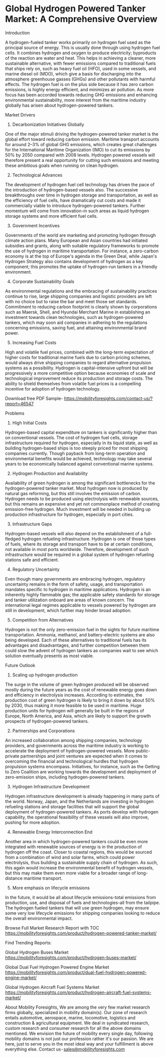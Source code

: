 # Global Hydrogen Powered Tanker Market: A Comprehensive Overview

Introduction

A hydrogen-fueled tanker works primarily on hydrogen fuel used as the principal source of energy. This is usually done through using hydrogen fuel cells. It combines hydrogen and oxygen to produce electricity; byproducts of the reaction are water and heat. This helps in achieving a cleaner, more sustainable alternative, with fewer emissions compared to traditional fuels that ships rely on, such as heavy fuel oil (HFO), used in some vessels, and marine diesel oil (MDO), which give a basis for discharging into the atmosphere greenhouse gasses (GHGs) and other pollutants with harmful effects. The hydrogen fuel is on the plus side because it has zero carbon emissions, is highly energy efficient, and minimizes air pollution. As more focus has been accorded towards reducing GHG emissions and enhancing environmental sustainability, more interest from the maritime industry globally has arisen about hydrogen-powered tankers.

Market Drivers

1. Decarbonization Initiatives Globally

One of the major stimuli driving the hydrogen-powered tanker market is the global effort toward reducing carbon emission. Maritime transport accounts for around 2–3% of global GHG emissions, which creates great challenges for the International Maritime Organization (IMO) to cut its emissions by 50% by 2050 compared with 2008 levels. Hydrogen powered vessels will therefore present a real opportunity for cutting such emissions and meeting these ambitious goals when running on clean hydrogen.

2. Technological Advances

The development of hydrogen fuel cell technology has driven the pace of the introduction of hydrogen-based vessels also. The successive breakthroughs over time in hydrogen storage and transportation, as well as the efficiency of fuel cells, have dramatically cut costs and made it commercially viable to introduce hydrogen-powered tankers. Further momentum will come from innovation-in such areas as liquid hydrogen storage systems and more efficient fuel cells.

3. Government Incentives

Governments of the world are marketing and promoting hydrogen through climate action plans. Many European and Asian countries had initiated subsidies and grants, along with suitable regulatory frameworks to promote the use of hydrogen in maritime transportation. For instance, a zero-carbon economy is at the top of Europe's agenda in the Green Deal, while Japan's Hydrogen Strategy also contains development of hydrogen as a key component; this promotes the uptake of hydrogen-run tankers in a friendly environment.

4. Corporate Sustainability Goals

As environmental regulations and the embracing of sustainability practices continue to rise, large shipping companies and logistic providers are left with no choice but to raise the bar and meet those set standards. Commitment to reducing carbon footprint is clearly shown by corporations such as Maersk, Shell, and Hyundai Merchant Marine in establishing an investment towards clean technologies, such as hydrogen-powered tankers, which may soon aid companies in adhering to the regulations concerning emissions, saving fuel, and attaining environmental brand power.

5. Increasing Fuel Costs

High and volatile fuel prices, combined with the long-term expectation of higher costs for traditional marine fuels due to carbon pricing schemes, would always drive shipping companies to regard alternative propulsion systems as a possibility. Hydrogen is capital-intensive upfront but will be progressively a more competitive option because economies of scale and technological improvement reduce its production and storage costs. The ability to shield themselves from volatile fuel prices is a compelling incentive for adoption of hydrogen technology.

Download free PDF Sample- https://mobilityforesights.com/contact-us/?report=46547

Problems

1. High Initial Costs

Hydrogen-based capital expenditure on tankers is significantly higher than on conventional vessels. The cost of hydrogen fuel cells, storage infrastructure required for hydrogen, especially in its liquid state, as well as building hydrogen-based ships is too steeply priced for most shipping companies currently. Though payback from long-term operation and environmental benefits would be achieved, technology may take several years to be economically balanced against conventional marine systems.

2. Hydrogen Production and Availability

Availability of green hydrogen is among the significant bottlenecks for the hydrogen-powered tanker market. Most hydrogen now is produced by natural gas reforming, but this still involves the emission of carbon. Hydrogen needs to be produced using electrolysis with renewable sources, but this remains an expensive and yet not commonplace method of creating emission-free hydrogen. Much investment will be needed in building up production infrastructure for hydrogen, especially in port cities.

3. Infrastructure Gaps

Hydrogen-based vessels will also depend on the establishment of a full-fledged hydrogen refueling infrastructure. Hydrogen is one of those types of fuels, where its storage and transport have to be at certain conditions, not available in most ports worldwide. Therefore, development of such infrastructure would be required in a global system of hydrogen refueling stations safe and efficient.

4. Regulatory Uncertainty

Even though many governments are embracing hydrogen, regulatory uncertainty remains in the form of safety, usage, and transportation mandates specific to hydrogen in maritime applications. Hydrogen is an inherently highly flammable gas; the applicable safety standards for storage and tanker utilization onboard are areas of known concern. The international legal regimes applicable to vessels powered by hydrogen are still in development, which further may hinder broad adoption.

5. Competition from Alternatives

Hydrogen is not the only zero-emission fuel in the sights for future maritime transportation. Ammonia, methanol, and battery-electric systems are also being developed. Each of these alternatives to traditional fuels has its advantages and disadvantages, and further competition between them could slow the advent of hydrogen tankers as companies wait to see which solution eventually presents as most viable.

Future Outlook

1. Scaling up hydrogen production

The surge in the volume of green hydrogen produced will be observed mostly during the future years as the cost of renewable energy goes down and efficiency in electrolysis increases. According to estimates, the production cost of green hydrogen is likely to bring it down by about 50% by 2030, thus making it more feasible to be used in maritime. Huge production units for hydrogen will generally be built in the regions of Europe, North America, and Asia, which are likely to support the growth prospects of hydrogen-powered tankers.

2. Partnerships and Corporations

An increased collaboration among shipping companies, technology providers, and governments across the maritime industry is working to accelerate the deployment of hydrogen-powered vessels. More public-private partnerships and joint ventures are expected when it comes to overcoming the financial and technological hurdles that hydrogen propulsion systems encompass. Initiatives, for instance, such as the Getting to Zero Coalition are working towards the development and deployment of zero-emission ships, including hydrogen-powered tankers.

3. Hydrogen Infrastructure Development

Hydrogen infrastructure development is already happening in many parts of the world. Norway, Japan, and the Netherlands are investing in hydrogen refueling stations and storage facilities that will support the global deployment of hydrogen-powered tankers. As ports develop with hydrogen capability, the operational feasibility of these vessels will also improve, pushing for more adoption.

4. Renewable Energy Interconnection End

Another area in which hydrogen-powered tankers could be even more integrated with renewable sources of energy is in the production of hydrogen off the coast. Closer to coastal regions, this would be sourced from a combination of wind and solar farms, which could power electrolysis, thus building a sustainable supply chain of hydrogen. As such, this again would increase the environmental benefit of hydrogen vessels, but this may make them even more viable for a broader range of long-distance maritime transport.

5. More emphasis on lifecycle emissions

In the future, it would be all about lifecycle emissions-total emissions from production, use, and disposal of fuels and technologies-all from the tailpipe. The hydrogen fueled tankers that will use green hydrogen, may ensure some very low lifecycle emissions for shipping companies looking to reduce the overall environmental impact.

Browse Full Market Research Report with TOC https://mobilityforesights.com/product/hydrogen-powered-tanker-market/

Find Trending Reports:

Global Hydrogen Buses Market https://mobilityforesights.com/product/hydrogen-buses-market/

Global Dual Fuel Hydrogen Powered Engine Market https://mobilityforesights.com/product/dual-fuel-hydrogen-powered-engine-market/

Global Hydrogen Aircraft Fuel Systems Market https://mobilityforesights.com/product/hydrogen-aircraft-fuel-systems-market/

About Mobility Foresights,
We are among the very few market research firms globally, specialized in mobility domain(s). Our zone of research entails automotive, aerospace, marine, locomotive, logistics and construction & agricultural equipment. We deal in syndicated research, custom research and consumer research for all the above domains mentioned.
We envision the future of mobility every single day, following mobility domains is not just our profession rather it's our passion. We are here, just to serve you in the most ideal way and your fulfillment is above everything else. Contact us - sales@mobilityforesights.com
